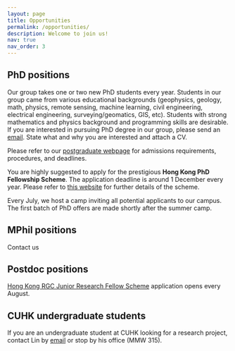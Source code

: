 ```yaml
---
layout: page
title: Opportunities
permalink: /opportunities/
description: Welcome to join us!
nav: true
nav_order: 3
---
```

## PhD positions
Our group takes one or two new PhD students every year.  Students in our group came from various educational backgrounds (geophysics, geology, math, physics, remote sensing, machine learning, civil engineering, electrical engineering, surveying/geomatics, GIS, etc). Students with strong mathematics and physics background and programming skills are desirable. If you are interested in pursuing PhD degree in our group, please send an [email](mailto:liulin@cuhk.edu.hk). State what and why you are interested and attach a CV.

Please refer to our [postgraduate webpage](https://www.ees.cuhk.edu.hk/programme/postgraduate-programme/) for admissions requirements, procedures, and deadlines.

You are highly suggested to apply for the prestigious **Hong Kong PhD Fellowship Scheme**. The application deadline is around 1 December every year. Please refer to [this website](http://www.rgc.edu.hk/hkphd) for further details of the scheme. 

Every July, we host a camp inviting all potential applicants to our campus. The first batch of PhD offers are made shortly after the summer camp. <!-- Application is now open with a deadline on May 5.  See futher detail from this [webpage](http://www.cuhk.edu.hk/sci/essc/sw2019.html).--> 

## MPhil positions
Contact us

## Postdoc positions
<!-- We are currently looking for one postdoc to work on an interdiscplinary project on thermokarst lakes and thaw slumps. Contact me if you are interested in learning more! --> 

<!--- !We are currently looking for one postdoc through the [Hong Kong Scholars Program](https://www.hkscholars.org/). -->
[Hong Kong RGC Junior Research Fellow Scheme](https://www.ugc.edu.hk/eng/rgc/funding_opport/jrfs/) application opens every August.

## CUHK undergraduate students
If you are an undergraduate student at CUHK looking for a research project, contact Lin by [email](mailto:liulin@cuhk.edu.hk) or stop by his office (MMW 315). 
